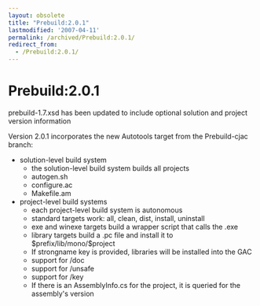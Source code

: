 ```yaml
---
layout: obsolete
title: "Prebuild:2.0.1"
lastmodified: '2007-04-11'
permalink: /archived/Prebuild:2.0.1/
redirect_from:
  - /Prebuild:2.0.1/
---
```


Prebuild:2.0.1
==============

prebuild-1.7.xsd has been updated to include optional solution and project version information

Version 2.0.1 incorporates the new Autotools target from the Prebuild-cjac branch:

-   solution-level build system
    -   the solution-level build system builds all projects
    -   autogen.sh
    -   configure.ac
    -   Makefile.am
-   project-level build systems
    -   each project-level build system is autonomous
    -   standard targets work: all, clean, dist, install, uninstall
    -   exe and winexe targets build a wrapper script that calls the .exe
    -   library targets build a .pc file and install it to \$prefix/lib/mono/\$project
    -   If strongname key is provided, libraries will be installed into the GAC
    -   support for /doc
    -   support for /unsafe
    -   support for /key
    -   If there is an AssemblyInfo.cs for the project, it is queried for the assembly's version


